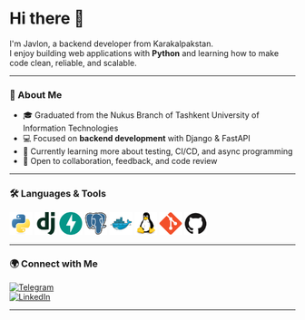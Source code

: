 # Hi there 👋

I'm Javlon, a backend developer from Karakalpakstan.  
I enjoy building web applications with **Python** and learning how to make code clean, reliable, and scalable.

---

### 🔎 About Me
- 🎓 Graduated from the Nukus Branch of Tashkent University of Information Technologies  
- 💻 Focused on **backend development** with Django & FastAPI  
- 🚀 Currently learning more about testing, CI/CD, and async programming  
- 🤝 Open to collaboration, feedback, and code review  

---

### 🛠️ Languages & Tools
<p align="left">
  <img src="https://raw.githubusercontent.com/devicons/devicon/master/icons/python/python-original.svg" alt="python" width="40" height="40"/>
  <img src="https://raw.githubusercontent.com/devicons/devicon/master/icons/django/django-plain.svg" alt="django" width="40" height="40"/>
  <img src="https://raw.githubusercontent.com/devicons/devicon/master/icons/fastapi/fastapi-original.svg" alt="fastapi" width="40" height="40"/>
  <img src="https://raw.githubusercontent.com/devicons/devicon/master/icons/postgresql/postgresql-original.svg" alt="postgresql" width="40" height="40"/>
  <img src="https://raw.githubusercontent.com/devicons/devicon/master/icons/docker/docker-original.svg" alt="docker" width="40" height="40"/>
  <img src="https://raw.githubusercontent.com/devicons/devicon/master/icons/linux/linux-original.svg" alt="linux" width="40" height="40"/>
  <img src="https://raw.githubusercontent.com/devicons/devicon/master/icons/git/git-original.svg" alt="git" width="40" height="40"/>
  <img src="https://raw.githubusercontent.com/devicons/devicon/master/icons/github/github-original.svg" alt="github" width="40" height="40"/>
</p>

---

### 🌍 Connect with Me
[![Telegram](https://img.shields.io/badge/Telegram-2CA5E0?style=for-the-badge&logo=telegram&logoColor=white)](https://t.me/@artjavlon)  
[![LinkedIn](https://img.shields.io/badge/LinkedIn-0077B5?style=for-the-badge&logo=linkedin&logoColor=white)](https://www.linkedin.com/in/javlon-artikbaev-77547b294/)

---
